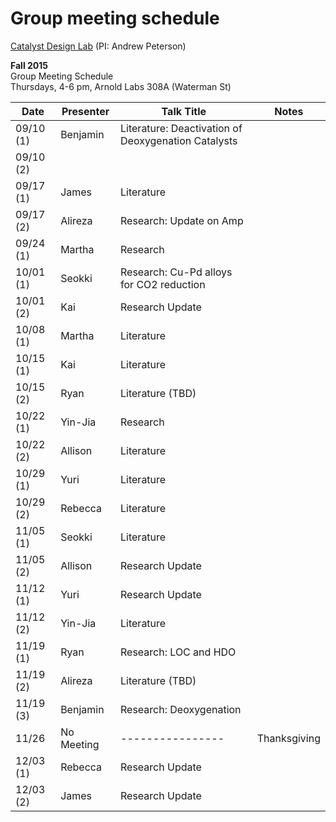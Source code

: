 # Group meeting schedule #
[Catalyst Design Lab](http://brown.edu/go/catalyst) (PI: Andrew Peterson)

**Fall 2015**  
Group Meeting Schedule  
Thursdays, 4-6 pm, Arnold Labs 308A (Waterman St)  


|   Date     |   Presenter   |   Talk Title                                              |   Notes   |
| ---------- | ------------- | --------------------------------------------------------- | --------- |
| 09/10 (1)  | Benjamin      |  Literature: Deactivation of Deoxygenation Catalysts      |           |
| 09/10 (2)  |               |                                                           |           |
| 09/17 (1)  | James         |  Literature                                               |           |
| 09/17 (2)  | Alireza       |  Research: Update on Amp                                  |           |
| 09/24 (1)  | Martha        |  Research                                                         |           |
| 10/01 (1)  |     Seokki          |    Research: Cu-Pd alloys for CO2 reduction                                                   |           |
| 10/01 (2)  |  Kai             |   Research Update                                                        |           |
| 10/08 (1)  |  Martha       | Literature                                                           |           |
| 10/15 (1)  |   Kai            |    Literature                                                       |           |
| 10/15 (2)  |    Ryan       | Literature (TBD)                                          |           |
| 10/22 (1)  |   Yin-Jia     | Research                                      |           |
| 10/22 (2)  |  Allison      | Literature
| 10/29 (1)  |  Yuri  |  Literature                                                         |           |
| 10/29 (2)  |    Rebecca    | Literature                                                |           |
| 11/05 (1)  |        Seokki       |     Literature                                                      |           |
| 11/05 (2)  |  Allison      | Research Update                                           |           |
| 11/12 (1)  |  Yuri  |             Research Update                                              |           |
| 11/12 (2)  |  Yin-Jia         | Literature                                     |           |
| 11/19 (1)  |  Ryan         | Research: LOC and HDO                                     |           |
| 11/19 (2)  |  Alireza      | Literature (TBD)                                          |           |
| 11/19 (3)  |  Benjamin     | Research: Deoxygenation                                   |           |
| 11/26      | No Meeting    | ----------------                                          | Thanksgiving |
| 12/03 (1)  |    Rebecca    | Research Update                                           |           |
| 12/03 (2)  |    James      | Research Update                                           |           |